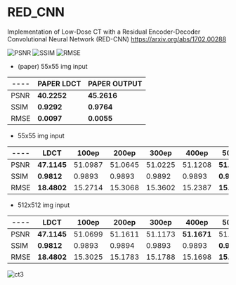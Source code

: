 # RED_CNN
Implementation of Low-Dose CT with a Residual Encoder-Decoder Convolutional Neural Network (RED-CNN)
https://arxiv.org/abs/1702.00288  


![PSNR](https://github.com/SSinyu/RED_CNN/blob/master/img/PSNR_comp.PNG)
![SSIM](https://github.com/SSinyu/RED_CNN/blob/master/img/SSIM_comp.PNG)
![RMSE](https://github.com/SSinyu/RED_CNN/blob/master/img/RMSE_comp.PNG)
  
  
* (paper) 55x55 img input  

----|**PAPER LDCT**|**PAPER OUTPUT**
----|----|----
PSNR|**40.2252**|**45.2616**
SSIM|**0.9292**|**0.9764**
RMSE|**0.0097**|**0.0055**

* 55x55 img input  

----|**LDCT**|100ep|200ep|300ep|400ep|500ep
----|----|----|----|----|----|----
PSNR|**47.1145**|51.0987|51.0645|51.0225|51.1208|**51.2087**
SSIM|**0.9812**|0.9893|0.9893|0.9892|0.9893|**0.9894**
RMSE|**18.4802**|15.2714|15.3068|15.3602|15.2387|**15.1332**

* 512x512 img input  

----|**LDCT**|100ep|200ep|300ep|400ep|500ep
----|----|----|----|----|----|----
PSNR|**47.1145**|51.0699|51.1611|51.1173|**51.1671**|51.1668
SSIM|**0.9812**|0.9893|0.9894|0.9893|0.9893|**0.9894**
RMSE|**18.4802**|15.3025|15.1783|15.1788|15.1698|**15.1535**
  
 
![ct3](https://github.com/SSinyu/RED_CNN/blob/master/img/mayo-full.PNG)
